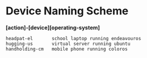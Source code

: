 # Device Naming Scheme
**[action]-[device][operating-system]**
```
headpat-el       school laptop running endeavouros
hugging-us       virtual server running ubuntu
handholding-cm   mobile phone running coloros
```
